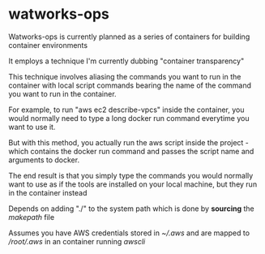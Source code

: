 # watworks-ops

Watworks-ops is currently planned as a series of containers for building container environments

It employs a technique I'm currently dubbing "container transparency"

This technique involves aliasing the commands you want to run in the container with local script commands bearing the name of the command you want to run in the container.

For example, to run "aws ec2 describe-vpcs" inside the container, you would normally need to type a long docker run command everytime you want to use it.

But with this method, you actually run the aws script inside the project - which contains the docker run command and passes the script name and arguments to docker.

The end result is that you simply type the commands you would normally want to use as if the tools are installed on your local machine, but they run in the container instead

Depends on adding "./" to the system path which is done by **sourcing** the _makepath_ file

Assumes you have AWS credentials stored in _~/.aws_ and are mapped to _/root/.aws_ in an container running _awscli_
